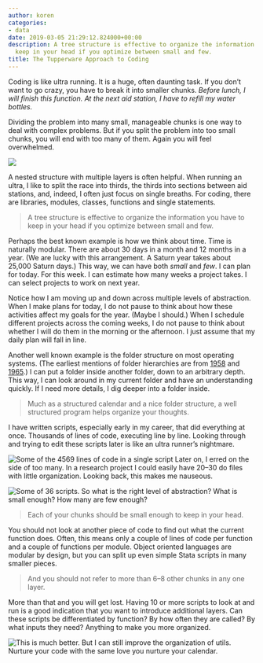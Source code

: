 ```yaml
---
author: koren
categories:
- data
date: 2019-03-05 21:29:12.824000+00:00
description: A tree structure is effective to organize the information you have to
  keep in your head if you optimize between small and few.
title: The Tupperware Approach to Coding
---
```

Coding is like ultra running. It is a huge, often daunting task. If you don’t want to go crazy, you have to break it into smaller chunks. _Before lunch, I will finish this function. At the next aid station, I have to refill my water bottles._

Dividing the problem into many small, manageable chunks is one way to deal with complex problems. But if you split the problem into too small chunks, you will end with too many of them. Again you will feel overwhelmed.

![](https://thepracticaldev.s3.amazonaws.com/i/iihvoky9de4s9m5uhnl9.jpeg)

A nested structure with multiple layers is often helpful. When running an ultra, I like to split the race into thirds, the thirds into sections between aid stations, and, indeed, I often just focus on single breaths. For coding, there are libraries, modules, classes, functions and single statements.

> A tree structure is effective to organize the information you have to keep in your head if you optimize between small and few.

Perhaps the best known example is how we think about time. Time is naturally modular. There are about 30 days in a month and 12 months in a year. (We are lucky with this arrangement. A Saturn year takes about 25,000 Saturn days.) This way, we can have both _small_ and _few_. I can plan for today. For this week. I can estimate how many weeks a project takes. I can select projects to work on next year.

Notice how I am moving up and down across multiple levels of abstraction. When I make plans for today, I do not pause to think about how these activities affect my goals for the year. (Maybe I should.) When I schedule different projects across the coming weeks, I do not pause to think about whether I will do them in the morning or the afternoon. I just assume that my daily plan will fall in line.

Another well known example is the folder structure on most operating systems. (The earliest mentions of folder hierarchies are from [1958](https://www.computer.org/csdl/proceedings/afips/1958/5053/00/50530059.pdf) and [1965](https://multicians.org/fjcc4.html).) I can put a folder inside another folder, down to an arbitrary depth. This way, I can look around in my current folder and have an understanding quickly. If I need more details, I dig deeper into a folder inside.

> Much as a structured calendar and a nice folder structure, a well structured program helps organize your thoughts.

I have written scripts, especially early in my career, that did everything at once. Thousands of lines of code, executing line by line. Looking through and trying to edit these scripts later is like an ultra runner’s nightmare.

![Some of the 4569 lines of code in a single script](https://thepracticaldev.s3.amazonaws.com/i/esvu89rv2awxynywh2uh.png)
Later on, I erred on the side of too many. In a research project I could easily have 20–30 do files with little organization. Looking back, this makes me nauseous.

![Some of 36 scripts.](https://thepracticaldev.s3.amazonaws.com/i/2pqr8sn84odob9vkvnj4.png)
So what is the right level of abstraction? What is small enough? How many are few enough?

> Each of your chunks should be small enough to keep in your head.

You should not look at another piece of code to find out what the current function does. Often, this means only a couple of lines of code per function and a couple of functions per module. Object oriented languages are modular by design, but you can split up even simple Stata scripts in many smaller pieces.

> And you should not refer to more than 6–8 other chunks in any one layer.

More than that and you will get lost. Having 10 or more scripts to look at and run is a good indication that you want to introduce additional layers. Can these scripts be differentiated by function? By how often they are called? By what inputs they need? Anything to make you more organized.

![This is much better. But I can still improve the organization of utils.](https://thepracticaldev.s3.amazonaws.com/i/tr2fw1l8yat1dsavbhwg.png)
Nurture your code with the same love you nurture your calendar.